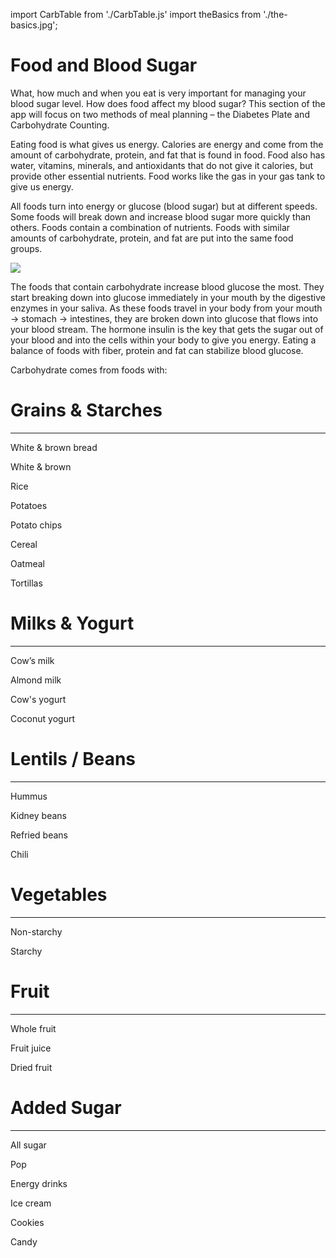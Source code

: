 import CarbTable from './CarbTable.js'
import theBasics from './the-basics.jpg';

# Food and Blood Sugar

What, how much and when you eat is very important for managing your blood sugar level. How does food affect my blood sugar? This section of the app will focus on two methods of meal planning – the Diabetes Plate and Carbohydrate Counting.

Eating food is what gives us energy. Calories are energy and come from the amount of carbohydrate, protein, and fat that is found in food. Food also has water, vitamins, minerals, and antioxidants that do not give it calories, but provide other essential nutrients. Food works like the gas in your gas tank to give us energy.

All foods turn into energy or glucose (blood sugar) but at different speeds. Some foods will break down and increase blood sugar more quickly than others. Foods contain a combination of nutrients. Foods with similar amounts of carbohydrate, protein, and fat are put into the same food groups.

<img src={theBasics} />

The foods that contain carbohydrate increase blood glucose the most. They start breaking down into glucose immediately in your mouth by the digestive enzymes in your saliva. As these foods travel in your body from your mouth -> stomach -> intestines, they are broken down into glucose that flows into your blood stream. The hormone insulin is the key that gets the sugar out of your blood and into the cells within your body to give you energy. Eating a balance of foods with fiber, protein and fat can stabilize blood glucose.

Carbohydrate comes from foods with:

<CarbTable>
      <div>
        <h1> Grains & Starches</h1>
        <hr />
        <p>White & brown bread</p>
        <p>White & brown</p>
        <p>Rice</p>
        <p>Potatoes</p>
        <p>Potato chips</p>
        <p>Cereal</p>
        <p>Oatmeal</p>
        <p>Tortillas</p>
      </div>
      <div>
        <h1>
          Milks & Yogurt
        </h1>
        <hr />
        <p>
          Cow’s milk
        </p>
        <p>
          Almond milk
        </p>
        <p>
          Cow's yogurt
        </p>
        <p>
          Coconut yogurt
        </p>
      </div>
      <div>
        <h1>
          Lentils / Beans
        </h1>
        <hr />
        <p>
          Hummus
        </p>
        <p>
          Kidney beans
        </p>
        <p>
          Refried beans
        </p>
        <p>
          Chili
        </p>
      </div>
      <div>
        <h1>
          Vegetables
        </h1>
        <hr />
        <p>
          Non-starchy
        </p>
        <p>
          Starchy
        </p>
      </div>
      <div>
        <h1>
          Fruit
        </h1>
        <hr />
        <p>
          Whole fruit
        </p>
        <p>
          Fruit juice
        </p>
        <p>
          Dried fruit
        </p>
      </div>
      <div>
        <h1>
          Added Sugar
        </h1>
        <hr />
        <p>
          All sugar
        </p>
        <p>
          Pop
        </p>
        <p>
          Energy drinks
        </p>
        <p>
          Ice cream
        </p>
        <p>
          Cookies
        </p>
        <p>
          Candy
        </p>
      </div>

</CarbTable>
